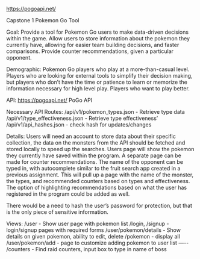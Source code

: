 https://pogoapi.net/

Capstone 1
Pokemon Go Tool

Goal:
Provide a tool for Pokemon Go users to make data-driven decisions within the game.  Allow users to store information about the pokemon they currently have, allowing for easier team building decisions, and faster comparisons.  Provide counter recommendations, given a particular opponent.

Demographic:
Pokemon Go players who play at a more-than-casual level.  Players who are looking for external tools to simplify their decision making, but players who don’t have the time or patience to learn or memorize the information necessary for high level play.  Players who want to play better.

API:
https://pogoapi.net/
PoGo API

Necessary API Routes:
/api/v1/pokemon_types.json - Retrieve type data
/api/v1/type_effectiveness.json - Retrieve type effectiveness’
/api/v1/api_hashes.json - check hash for updates/changes

Details:
Users will need an account to store data about their specific collection, the data on the monsters from the API should be fetched and stored locally to speed up the searches.  Users page will show the pokemon they currently have saved within the program.  A separate page can be made for counter recommendations.  The name of the opponent can be typed in, with autocomplete similar to the fruit search app created in a previous assignment.  This will pull up a page with the name of the monster, the types, and recommended counters based on types and effectiveness.  The option of highlighting recommendations based on what the user has registered in the program could be added as well.

There would be a need to hash the user’s password for protection, but that is the only piece of sensitive information.

Views:
/user - Show user page with pokemon list
/login, /signup - login/signup pages with required forms
/user/pokemon/details - Show details on given pokemon, ability to edit, delete
/pokemon - display all 
/user/pokemon/add - page to customize adding pokemon to user list
—--
/counters - Find raid counters, input box to type in name of boss
